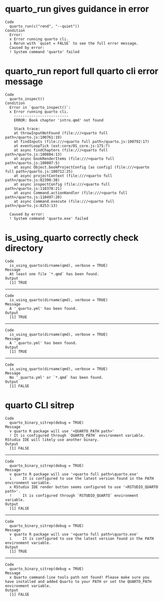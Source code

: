 # quarto_run gives guidance in error

    Code
      quarto_run(c("rend", "--quiet"))
    Condition
      Error:
      x Error running quarto cli.
      i Rerun with `quiet = FALSE` to see the full error message.
      Caused by error:
      ! System command 'quarto' failed

# quarto_run report full quarto cli error message

    Code
      quarto_inspect()
    Condition
      Error in `quarto_inspect()`:
      x Error running quarto cli.
        -------------------------
        ERROR: Book chapter 'intro.qmd' not found
        
        Stack trace:
        at throwInputNotFound (file:///<quarto full path>/quarto.js:100761:19)
        at findInputs (file:///<quarto full path>/quarto.js:100792:17)
        at eventLoopTick (ext:core/01_core.js:175:7)
        at async findChapters (file:///<quarto full path>/quarto.js:100804:13)
        at async bookRenderItems (file:///<quarto full path>/quarto.js:100807:5)
        at async Object.bookProjectConfig [as config] (file:///<quarto full path>/quarto.js:100712:25)
        at async projectContext (file:///<quarto full path>/quarto.js:82390:38)
        at async inspectConfig (file:///<quarto full path>/quarto.js:110378:21)
        at async Command.actionHandler (file:///<quarto full path>/quarto.js:110497:20)
        at async Command.execute (file:///<quarto full path>/quarto.js:8253:13)
        
      Caused by error:
      ! System command 'quarto.exe' failed

# is_using_quarto correctly check directory

    Code
      is_using_quarto(dirname(qmd), verbose = TRUE)
    Message
      At least one file `*.qmd` has been found.
    Output
      [1] TRUE

---

    Code
      is_using_quarto(dirname(qmd), verbose = TRUE)
    Message
      A '_quarto.yml' has been found.
    Output
      [1] TRUE

---

    Code
      is_using_quarto(dirname(qmd), verbose = TRUE)
    Message
      A '_quarto.yml' has been found.
    Output
      [1] TRUE

---

    Code
      is_using_quarto(dirname(qmd), verbose = TRUE)
    Message
      No '_quarto.yml' or `*.qmd` has been found.
    Output
      [1] FALSE

# quarto CLI sitrep

    Code
      quarto_binary_sitrep(debug = TRUE)
    Message
      v quarto R package will use '<QUARTO_PATH path>'
      ! It is configured through `QUARTO_PATH` environment variable. RStudio IDE will likely use another binary.
    Output
      [1] FALSE

---

    Code
      quarto_binary_sitrep(debug = TRUE)
    Message
      v quarto R package will use '<quarto full path>\quarto.exe'
      i     It is configured to use the latest version found in the PATH environment variable.
      x RStudio IDE render button seems configured to use '<RSTUDIO_QUARTO path>'.
      !     It is configured through `RSTUDIO_QUARTO` environment variable.
    Output
      [1] FALSE

---

    Code
      quarto_binary_sitrep(debug = TRUE)
    Message
      v quarto R package will use '<quarto full path>\quarto.exe'
      i     It is configured to use the latest version found in the PATH environment variable.
    Output
      [1] TRUE

---

    Code
      quarto_binary_sitrep(debug = TRUE)
    Message
      x Quarto command-line tools path not found! Please make sure you have installed and added Quarto to your PATH or set the QUARTO_PATH environment variable.
    Output
      [1] FALSE

